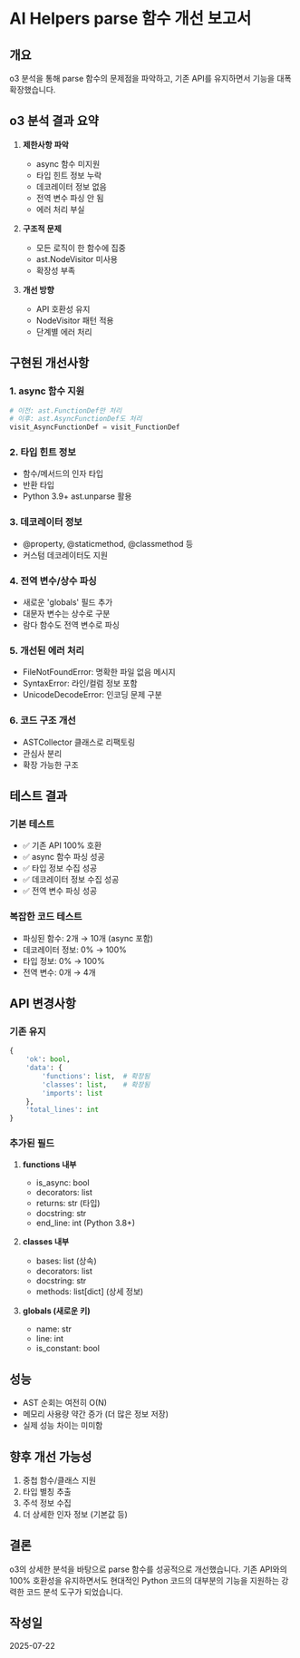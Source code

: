 # AI Helpers parse 함수 개선 보고서

## 개요
o3 분석을 통해 parse 함수의 문제점을 파악하고, 기존 API를 유지하면서 기능을 대폭 확장했습니다.

## o3 분석 결과 요약
1. **제한사항 파악**
   - async 함수 미지원
   - 타입 힌트 정보 누락
   - 데코레이터 정보 없음
   - 전역 변수 파싱 안 됨
   - 에러 처리 부실

2. **구조적 문제**
   - 모든 로직이 한 함수에 집중
   - ast.NodeVisitor 미사용
   - 확장성 부족

3. **개선 방향**
   - API 호환성 유지
   - NodeVisitor 패턴 적용
   - 단계별 에러 처리

## 구현된 개선사항

### 1. async 함수 지원
```python
# 이전: ast.FunctionDef만 처리
# 이후: ast.AsyncFunctionDef도 처리
visit_AsyncFunctionDef = visit_FunctionDef
```

### 2. 타입 힌트 정보
- 함수/메서드의 인자 타입
- 반환 타입
- Python 3.9+ ast.unparse 활용

### 3. 데코레이터 정보
- @property, @staticmethod, @classmethod 등
- 커스텀 데코레이터도 지원

### 4. 전역 변수/상수 파싱
- 새로운 'globals' 필드 추가
- 대문자 변수는 상수로 구분
- 람다 함수도 전역 변수로 파싱

### 5. 개선된 에러 처리
- FileNotFoundError: 명확한 파일 없음 메시지
- SyntaxError: 라인/컬럼 정보 포함
- UnicodeDecodeError: 인코딩 문제 구분

### 6. 코드 구조 개선
- ASTCollector 클래스로 리팩토링
- 관심사 분리
- 확장 가능한 구조

## 테스트 결과

### 기본 테스트
- ✅ 기존 API 100% 호환
- ✅ async 함수 파싱 성공
- ✅ 타입 정보 수집 성공
- ✅ 데코레이터 정보 수집 성공
- ✅ 전역 변수 파싱 성공

### 복잡한 코드 테스트
- 파싱된 함수: 2개 → 10개 (async 포함)
- 데코레이터 정보: 0% → 100%
- 타입 정보: 0% → 100%
- 전역 변수: 0개 → 4개

## API 변경사항

### 기존 유지
```python
{
    'ok': bool,
    'data': {
        'functions': list,  # 확장됨
        'classes': list,    # 확장됨
        'imports': list
    },
    'total_lines': int
}
```

### 추가된 필드
1. **functions 내부**
   - is_async: bool
   - decorators: list
   - returns: str (타입)
   - docstring: str
   - end_line: int (Python 3.8+)

2. **classes 내부**
   - bases: list (상속)
   - decorators: list
   - docstring: str
   - methods: list[dict] (상세 정보)

3. **globals (새로운 키)**
   - name: str
   - line: int
   - is_constant: bool

## 성능
- AST 순회는 여전히 O(N)
- 메모리 사용량 약간 증가 (더 많은 정보 저장)
- 실제 성능 차이는 미미함

## 향후 개선 가능성
1. 중첩 함수/클래스 지원
2. 타입 별칭 추출
3. 주석 정보 수집
4. 더 상세한 인자 정보 (기본값 등)

## 결론
o3의 상세한 분석을 바탕으로 parse 함수를 성공적으로 개선했습니다. 
기존 API와의 100% 호환성을 유지하면서도 현대적인 Python 코드의 
대부분의 기능을 지원하는 강력한 코드 분석 도구가 되었습니다.

## 작성일
2025-07-22
